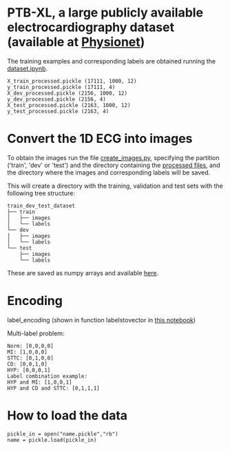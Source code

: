 # PTB-XL, a large publicly available electrocardiography dataset (available at [Physionet](https://physionet.org/content/ptb-xl/1.0.1/))
 
The training examples and corresponding labels are obtained running the [dataset.ipynb](https://github.com/HemaxiN/DL_ECG_Classification/blob/main/Dataset/dataset.ipynb). 
 
```
X_train_processed.pickle (17111, 1000, 12)
y_train_processed.pickle (17111, 4)
X_dev_processed.pickle (2156, 1000, 12)
y_dev_processed.pickle (2156, 4)
X_test_processed.pickle (2163, 1000, 12)
y_test_processed.pickle (2163, 4)
```

# Convert the 1D ECG into images 

To obtain the images run the file [create_images.py](https://github.com/HemaxiN/DL_ECG_Classification/blob/main/Dataset/create_images.py), specifying the partition ('train', 'dev' or 'test') and the directory containing the [processed files](https://drive.google.com/drive/folders/1Nas7Gqcj-H28Raui_6z06kpWDsM78OBV), and the directory where the images and corresponding labels will be saved.

This will create a directory with the training, validation and test sets with the following tree structure:

```
train_dev_test_dataset
├── train
│   ├── images
│   └── labels
└── dev
│   ├── images
│   └── labels
└── test
    ├── images
    └── labels
```

These are saved as numpy arrays and available [here](https://drive.google.com/drive/folders/1Nas7Gqcj-H28Raui_6z06kpWDsM78OBV?usp=sharing).
 
# Encoding 

label_encoding (shown in function labelstovector in [this notebook](https://github.com/HemaxiN/DL_ECG_Classification/blob/main/Dataset/dataset.ipynb))

Multi-label problem:

```
Norm: [0,0,0,0]
MI: [1,0,0,0]
STTC: [0,1,0,0]
CD: [0,0,1,0]
HYP: [0,0,0,1]
Label combination example:
HYP and MI: [1,0,0,1]
HYP and CD and STTC: [0,1,1,1]
```

# How to load the data 

```
pickle_in = open("name.pickle","rb") 
name = pickle.load(pickle_in)
```
